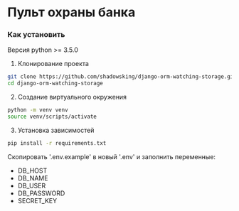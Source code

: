 # Пульт охраны банка


### Как установить
Версия python >= 3.5.0

1) Клонирование проекта
```bash
git clone https://github.com/shadowsking/django-orm-watching-storage.git
cd django-orm-watching-storage
```

2) Создание виртуального окружения
```bash
python -m venv venv
source venv/scripts/activate
```

3) Установка зависимостей
```bash
pip install -r requirements.txt
```

Скопировать '.env.example' в новый '.env' и заполнить переменные:
- DB_HOST
- DB_NAME
- DB_USER
- DB_PASSWORD
- SECRET_KEY
